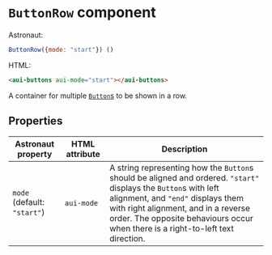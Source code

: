 # `ButtonRow` component
Astronaut:
```javascript
ButtonRow({mode: "start"}) ()
```

HTML:
```html
<aui-buttons aui-mode="start"></aui-buttons>
```

A container for multiple [`Button`s](button.md) to be shown in a row.

## Properties
| Astronaut property | HTML attribute | Description |
|-|-|-|
|`mode` (default: `"start"`) | `aui-mode` | A string representing how the `Button`s should be aligned and ordered. `"start"` displays the `Button`s with left alignment, and `"end"` displays them with right alignment, and in a reverse order. The opposite behaviours occur when there is a right-to-left text direction. |